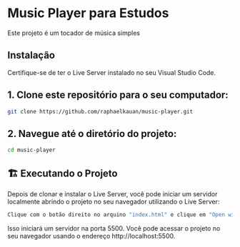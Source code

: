 # Music Player para Estudos

Este projeto é um tocador de música simples 

## Instalação

Certifique-se de ter o Live Server instalado no seu Visual Studio Code.

## 1. Clone este repositório para o seu computador:

```bash
git clone https://github.com/raphaelkauan/music-player.git
```

## 2. Navegue até o diretório do projeto: 
```bash
cd music-player
```

## 🏗️ Executando o Projeto
Depois de clonar e instalar o Live Server, você pode iniciar um servidor localmente abrindo o projeto no seu navegador utilizando o Live Server:
```bash
Clique com o botão direito no arquino "index.html" e clique em "Open wint Live Server"
```
Isso iniciará um servidor na porta 5500. Você pode acessar o projeto no seu navegador usando o endereço http://localhost:5500.
